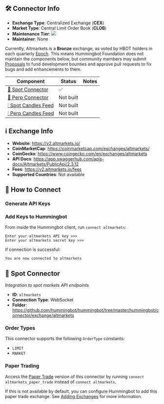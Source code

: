 ## 🛠 Connector Info

- **Exchange Type**: Centralized Exchange (**CEX**)
- **Market Type**: Central Limit Order Book (**CLOB**)
- **Maintenance Tier**: ![](https://img.shields.io/static/v1?label=Hummingbot&message=BRONZE&color=green)
- **Maintainer**: None

Currently, Altmarkets is a **Bronze** exchange, as voted by HBOT holders in each quarterly [Epoch](/governance/epochs). This means Hummingbot Foundation does not maintain the components below, but community members may submit [Proposals](/governance/proposals) to fund development bounties and approve pull requests to fix bugs and add enhancements to them.

| Component | Status | Notes | 
| --------- | ------ | ----- |
| [🔀 Spot Connector](#spot-connector) | ✅ |
| [🔀 Perp Connector](#perp-connector) | Not built |
| [🕯 Spot Candles Feed](#spot-candles-feed) | Not built  | 
| [🕯 Perp Candles Feed](#perp-candles-feed) | Not built  | 

## ℹ️ Exchange Info

- **Website**: <https://v2.altmarkets.io/>
- **CoinMarketCap**: <https://coinmarketcap.com/exchanges/altmarkets/>
- **CoinGecko**: <https://www.coingecko.com/en/exchanges/altmarkets>
- **API Docs**: <https://app.swaggerhub.com/apis-docs/Altmarkets/PublicApi/2.3.12>
- **Fees**: <https://v2.altmarkets.io/fees>
- **Supported Countries**: Not available

## 🔑 How to Connect

### Generate API Keys


### Add Keys to Hummingbot

From inside the Hummingbot client, run `connect altmarkets`:

```
Enter your altmarkets API key >>>
Enter your altmarkets secret key >>>
```

If connection is successful:

```
You are now connected to altmarkets
```


## 🔀 Spot Connector
*Integration to spot markets API endpoints*

- **ID**: `altmarkets`
- **Connection Type**: WebSocket
- **Folder**: <https://github.com/hummingbot/hummingbot/tree/master/hummingbot/connector/exchange/altmarkets>

### Order Types

This connector supports the following `OrderType` constants:

- `LIMIT`
- `MARKET`

### Paper Trading

Access the [Paper Trade](/global-configs/paper-trade/) version of this connector by running `connect altmarkets_paper_trade` instead of `connect altmarkets`.

If this is not available by default, you can configure Hummingbot to add this paper trade exchange. See [Adding Exchanges](/global-configs/paper-trade/#adding-exchanges) for more information.
```

